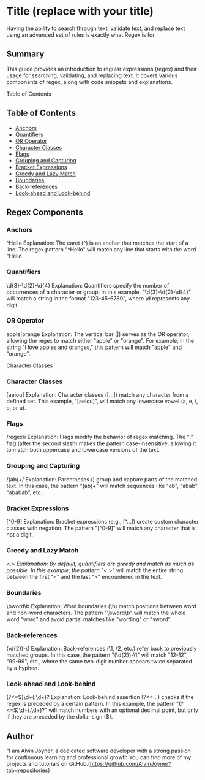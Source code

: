 # Title (replace with your title)

Having the ability to search through text, validate text, and replace text using an advanced set of rules is exactly what Regex is for

## Summary

This guide provides an introduction to regular expressions (regex) and their usage for searching, validating, and replacing text. It covers various components of regex, along with code snippets and explanations.

Table of Contents
## Table of Contents

- [Anchors](#anchors)
- [Quantifiers](#quantifiers)
- [OR Operator](#or-operator)
- [Character Classes](#character-classes)
- [Flags](#flags)
- [Grouping and Capturing](#grouping-and-capturing)
- [Bracket Expressions](#bracket-expressions)
- [Greedy and Lazy Match](#greedy-and-lazy-match)
- [Boundaries](#boundaries)
- [Back-references](#back-references)
- [Look-ahead and Look-behind](#look-ahead-and-look-behind)

## Regex Components

### Anchors
^Hello
Explanation:
The caret (^) is an anchor that matches the start of a line. The regex pattern "^Hello" will match any line that starts with the word "Hello
### Quantifiers
\d{3}-\d{2}-\d{4}
Explanation:
Quantifiers specify the number of occurrences of a character or group. In this example, "\d{3}-\d{2}-\d{4}" will match a string in the format "123-45-6789", where \d represents any digit.
### OR Operator
apple|orange
Explanation:
The vertical bar (|) serves as the OR operator, allowing the regex to match either "apple" or "orange". For example, in the string "I love apples and oranges," this pattern will match "apple" and "orange".

Character Classes
### Character Classes
[aeiou]
Explanation:
Character classes ([...]) match any character from a defined set. This example, "[aeiou]", will match any lowercase vowel (a, e, i, o, or u).
### Flags
/regex/i
Explanation:
Flags modify the behavior of regex matching. The "i" flag (after the second slash) makes the pattern case-insensitive, allowing it to match both uppercase and lowercase versions of the text.
### Grouping and Capturing
/(ab)+/
Explanation:
Parentheses () group and capture parts of the matched text. In this case, the pattern "(ab)+" will match sequences like "ab", "abab", "ababab", etc.
### Bracket Expressions
[^0-9]
Explanation:
Bracket expressions (e.g., [^...]) create custom character classes with negation. The pattern "[^0-9]" will match any character that is not a digit.
### Greedy and Lazy Match
<.*>
Explanation:
By default, quantifiers are greedy and match as much as possible. In this example, the pattern "<.*>" will match the entire string between the first "<" and the last ">" encountered in the text.
### Boundaries
\bword\b
Explanation:
Word boundaries (\b) match positions between word and non-word characters. The pattern "\bword\b" will match the whole word "word" and avoid partial matches like "wording" or "sword".
### Back-references
(\d{2})-\1
Explanation:
Back-references (\1, \2, etc.) refer back to previously matched groups. In this case, the pattern "(\d{2})-\1" will match "12-12", "99-99", etc., where the same two-digit number appears twice separated by a hyphen.
### Look-ahead and Look-behind
(?<=\$)\d+(\.\d+)?
Explanation:
Look-behind assertion (?<=...) checks if the regex is preceded by a certain pattern. In this example, the pattern "(?<=$)\d+(.\d+)?" will match numbers with an optional decimal point, but only if they are preceded by the dollar sign ($).
## Author

"I am Alvin Joyner, a dedicated software developer with a strong passion for continuous learning and professional growth You can find more of my projects and tutorials on GitHub.(https://github.com/AlvinJoyner?tab=repositories)